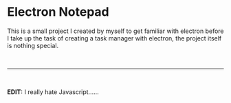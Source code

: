 # Electron Notepad

This is a small project I created by myself to get familiar with electron before I take up the task of creating a task manager with electron, the project itself is nothing special.

<br>
<hr>
<br>

<b>EDIT:</b> I really hate Javascript......